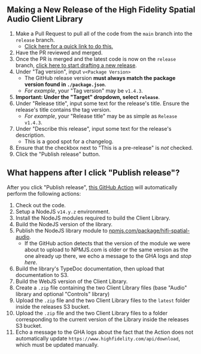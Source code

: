 ## Making a New Release of the High Fidelity Spatial Audio Client Library
1. Make a Pull Request to pull all of the code from the `main` branch into the `release` branch.
    - [Click here for a quick link to do this.](https://github.com/highfidelity/hifi-spatial-audio-js/compare/release...main?expand=1)
2. Have the PR reviewed and merged.
3. Once the PR is merged and the latest code is now on the `release` branch, [click here to start drafting a new release](https://github.com/highfidelity/hifi-spatial-audio-js/releases/new).
4. Under "Tag version", input `v<Package Version>`
    - The GitHub release version **must always match the package version found in `./package.json`**.
    - *For example*, your "Tag version" may be `v1.4.3`.
5. **Important: Under the "Target" dropdown, select `release`**.
6. Under "Release title", input some text for the release's title. Ensure the release's title contains the tag version.
    - *For example*, your "Release title" may be as simple as `Release v1.4.3`.
7. Under "Describe this release", input some text for the release's description.
    - This is a good spot for a changelog.
8. Ensure that the checkbox next to "This is a pre-release" is _not_ checked.
9. Click the "Publish release" button.

## What happens after I click "Publish release"?
After you click "Publish release", [this GitHub Action](./.github/workflows/deploy-new-release.yml) will automatically perform the following actions:
1. Check out the code.
2. Setup a NodeJS `v14.y.z` environment.
3. Install the NodeJS modules required to build the Client Library.
4. Build the NodeJS version of the library.
5. Publish the NodeJS library module to [npmjs.com/package/hifi-spatial-audio](https://www.npmjs.com/package/hifi-spatial-audio).
    - If the GitHub action detects that the version of the module we were about to upload to NPMJS.com is older or the same version as the one already up there, we echo a message to the GHA logs and _stop here_.
6. Build the library's TypeDoc documentation, then upload that documentation to S3.
7. Build the WebJS version of the Client Library.
8. Create a `.zip` file containing the two Client Library files (base "Audio" library and optional "Controls" library)
9. Upload the `.zip` file and the two Client Library files to the `latest` folder inside the releases S3 bucket.
10. Upload the `.zip` file and the two Client Library files to a folder corresponding to the current version of the Library inside the releases S3 bucket.
11. Echo a message to the GHA logs about the fact that the Action does not automatically update `https://www.highfidelity.com/api/download`, which must be updated manually.